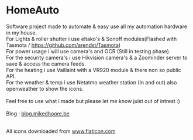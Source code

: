 # HomeAuto

Software project made to automate & easy use all my automation hardware in my house.<br>
For Lights & roller shutter i use eltako's & Sonoff modules(Flashed with Tasmota / https://github.com/arendst/Tasmota)<br>
For power usage i will use camera's and OCR (Still in testing phase).<br>
For the security camera's i use Hikvision camera's & a Zoominder server to save & access the camera feeds.<br>
For the heating i use Vaillaint with a VR920 module & there non so public API.<br>
For the weather & temp i use Netatmo weather station (In and out) also openweather to show the icons.<br>
<br>
Feel free to use what i made but please let me know juist out of intrest :)<br>
<br>
Blog : <a href="https://blog.mikedhoore.be/index.php?page=posts&category=25">blog.mikedhoore.be</a>
<br><br>
<div>All icons downloaded from <a href="https://www.flaticon.com/" title="Flaticon">www.flaticon.com</a></div>